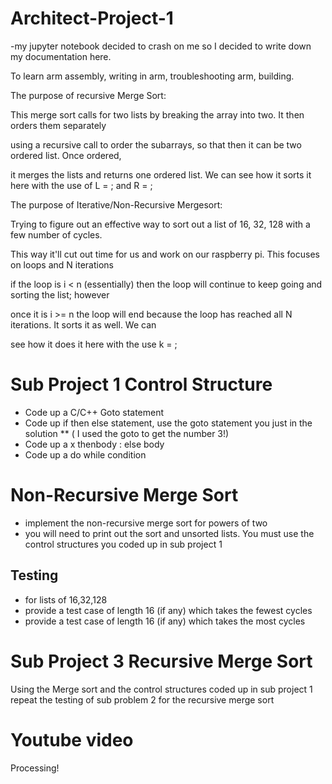 # Architect-Project-1
-my jupyter notebook decided to crash on me so I decided to write down my documentation here. <p>
To learn arm assembly, writing in arm, troubleshooting arm, building.<p>
The purpose of recursive Merge Sort:<p>
This merge sort calls for two lists by breaking the array into two. It then orders them separately <p>
using a recursive call to order the subarrays, so that then it can be two ordered list. Once ordered,<p>
it merges the lists and returns one ordered list. We can see how it sorts it here with the use of L = ; and R = ;<p>

The purpose of Iterative/Non-Recursive Mergesort:<p>
Trying to figure out an effective way to sort out a list of 16, 32, 128 with a few number of cycles.<p>
This way it'll cut out time for us and work on our raspberry pi. This focuses on loops and N iterations<p>
if the loop is i < n (essentially) then the loop will continue to keep going and sorting the list; however<p>
once it is i >= n the loop will end because the loop has reached all N iterations. It sorts it as well. We can<p>
see how it does it here with the use k = ;<p>

# Sub Project 1 Control Structure
* Code up a C/C++ Goto statement
* Code up if then else statement, use the goto statement you just in the solution 
** ( I used the goto to get the number 3!)
* Code up a x thenbody : else body
* Code up a do while condition

# Non-Recursive Merge Sort
* implement the non-recursive merge sort for powers of two 
* you will need to print out the sort and unsorted lists. You must use the control structures you coded up in sub project 1

## Testing 
* for lists of 16,32,128
* provide a test case of length 16 (if any) which takes the fewest cycles
* provide a test case of length 16 (if any) which takes the most cycles

# Sub Project 3 Recursive Merge Sort 
Using the Merge sort and the control structures coded up in sub project 1 repeat the testing of sub problem 2 for the recursive merge sort

# Youtube video
Processing!
